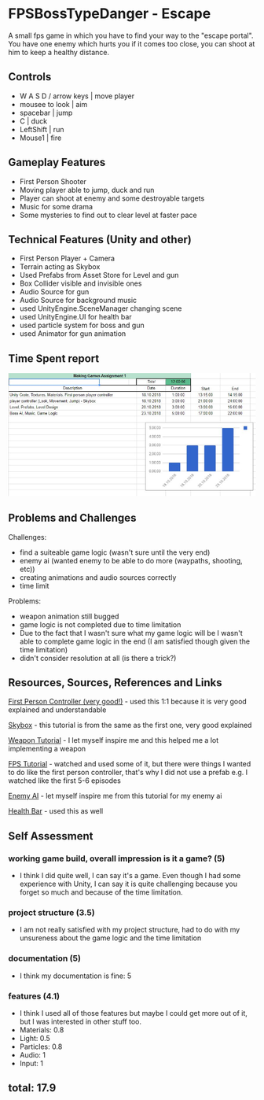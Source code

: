 # FPSBossTypeDanger - Escape
A small fps game in which you have to find your way to the "escape portal". You have one enemy which hurts you if it comes too close, you can shoot at him to keep a healthy distance.

## Controls
- W A S D / arrow keys							|	move player
- mousee to look						  			| 	aim
- spacebar    						  				|	jump
- C 										          	|   duck
- LeftShift								      		|   run
- Mouse1								        		|	fire

## Gameplay Features
- First Person Shooter
- Moving player able to jump, duck and run 
- Player can shoot at enemy and some destroyable targets
- Music for some drama
- Some mysteries to find out to clear level at faster pace

## Technical Features (Unity and other)
- First Person Player + Camera
- Terrain acting as Skybox
- Used Prefabs from Asset Store for Level and gun
- Box Collider visible and invisible ones
- Audio Source for gun
- Audio Source for background music
- used UnityEngine.SceneManager changing scene
- used UnityEngine.UI for health bar
- used particle system for boss and gun
- used Animator for gun animation 

## Time Spent report
![timesheet](timesheet.jpg "timesheet")

## Problems and Challenges
Challenges:
- find a suiteable game logic (wasn't sure until the very end)
- enemy ai (wanted enemy to be able to do more (waypaths, shooting, etc))
- creating animations and audio sources correctly
- time limit

Problems:
- weapon animation still bugged
- game logic is not completed due to time limitation
- Due to the fact that I wasn't sure what my game logic will be I wasn't able to complete game logic in the end (I am satisfied though given the time limitation)
- didn't consider resolution at all (is there a trick?)

## Resources, Sources, References and Links

[First Person Controller (very good!)](https://www.youtube.com/watch?v=n-KX8AeGK7E&list=PLD4HPW1Srs0hNxdbAidOlwwsEoS3ocQjX) - used this 1:1 because it is very good explained and understandable

[Skybox](https://www.youtube.com/watch?v=LHs8XvaOfok) - this tutorial is from the same as the first one, very good explained

[Weapon Tutorial](https://www.youtube.com/watch?v=THnivyG0Mvo) - I let myself inspire me and this helped me a lot implementing a weapon

[FPS Tutorial](https://www.youtube.com/watch?v=0fGB2H1AGP8&list=PLZ1b66Z1KFKh-auyvzNkOBFLWf6dH6iEH) - watched and used some of it, but there were things I wanted to do like the first person controller, that's why I did not use a prefab e.g. I watched like the first 5-6 episodes

[Enemy AI](https://www.youtube.com/watch?v=_Z1t7MNk0c4&t=189s) - let myself inspire me from this tutorial for my enemy ai

[Health Bar](https://www.youtube.com/watch?v=9W0xLonwbLo&t=202s) - used this as well

## Self Assessment

### working game build, overall impression is it a game? (5)
- I think I did quite well, I can say it's a game. Even though I 
had some experience with Unity, I can say it is quite challenging
because you forget so much and because of the time limitation.

### project structure (3.5)
- I am not really satisfied with my project structure, had to do with my unsureness about the game logic
and the time limitation

### documentation (5)
- I think my documentation is fine: 5

### features (4.1)
- I think I used all of those features but maybe I could get more out of it, but I was interested in other stuff too.
- Materials: 0.8
- Light: 0.5
- Particles: 0.8
- Audio: 1
- Input: 1

## total: 17.9



